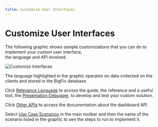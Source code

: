 ```yaml
---
title: Customize User Interfaces
---
```


# Customize User Interfaces

The following graphic shows sample customizations that you can do to implement your custom user interface,  
the language and API involved.

![Customize Interfaces](/static/img/customize-interfaces.png "Customize Interfaces")

The language highlighted in the graphic operates on data collected on the clients and stored in the BigFix database.

Click [Relevance Language](/relevance/) to access the guide, the reference and a useful tool, the [Presentation Debugger](https://www-01.ibm.com/support/knowledgecenter/SS63NW_9.2.0/com.ibm.tivoli.tem.doc_9.2/Platform/Relevance/c_using_the_presentation_debugge.html), to develop and test your custom solution.

Click [Other APIs](/other/) to access the documentation about the dashboard API.

Select [Use Case Scenarios](/use-cases/) in the main toolbar and then the name of the scenario listed in the graphic to see the steps to run to implement it.
